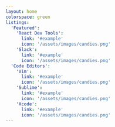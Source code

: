 ```yaml
---
layout: home
colorspace: green
listings:
  'Featured':
    'React Dev Tools':
      link: '#example'
      icon: '/assets/images/candies.png'
    'Slack':
      link: '#example'
      icon: '/assets/images/candies.png'
  'Code Editors':
    'Vim':
      link: '#example'
      icon: '/assets/images/candies.png'
    'Sublime':
      link: '#example'
      icon: '/assets/images/candies.png'
    'Xcode':
      link: '#example'
      icon: '/assets/images/candies.png'
---
```

